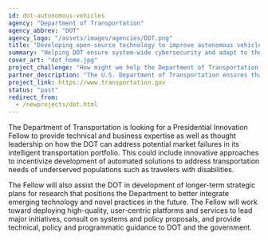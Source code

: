 ```yaml
---
id: dot-autonomous-vehicles
agency: "Department of Transportation"
agency_abbrev: "DOT"
agency_logo: "/assets/images/agencies/DOT.png"
title: "Developing open-source technology to improve autonomous vehicle safety, efficiency and mobility"
summary: "Helping DOT ensure system-wide cybersecurity and adapt to the challenges and opportunities that autonomous vehicles and aerial systems offer"
cover_art: "dot_home.jpg"
project_challenge: "How might we help the Department of Transportation leverage emerging technology to make our cities and transportation systems safer?"
partner_description: "The U.S. Department of Transportation ensures that our nation has the safest, most efficient and modern transportation system in the world; that improves the quality of life for all American people and communities, from rural to urban, and increases the productivity and competitiveness of American workers and businesses."
project_link: https://www.transportation.gov
status: "past"
redirect_from:
  - /newprojects/dot.html
---
```


The Department of Transportation is looking for a Presidential Innovation Fellow to provide technical and business expertise as well as thought leadership on how the DOT can address potential market failures in its intelligent transportation portfolio. This could include innovative approaches to incentivize development of automated solutions to address transportation needs of underserved populations such as travelers with disabilities.

The Fellow will also assist the DOT in development of longer-term strategic plans for research that positions the Department to better integrate emerging technology and novel practices in the future. The Fellow will work toward deploying high-quality, user-centric platforms and services to lead major initiatives, consult on systems and policy proposals, and provide technical, policy and programmatic guidance to DOT and the government.
